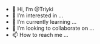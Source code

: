- 👋 Hi, I’m @Triyki
- 👀 I’m interested in ...
- 🌱 I’m currently learning ...
- 💞️ I’m looking to collaborate on ...
- 📫 How to reach me ...

<!---
Triyki/Triyki is a ✨ special ✨ repository because its `README.md` (this file) appears on your GitHub profile.
You can click the Preview link to take a look at your changes.
--->
